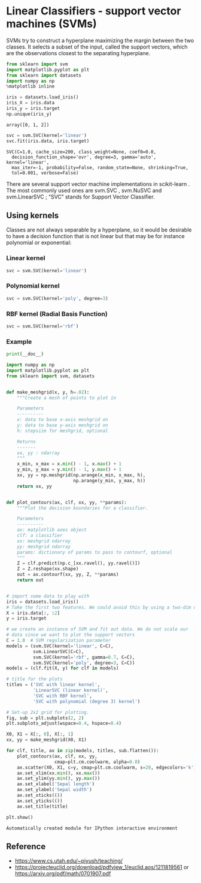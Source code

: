 
# Linear Classifiers - support vector machines (SVMs)

SVMs try to construct a hyperplane maximizing the margin between the two classes. It selects a subset of the
input, called the support vectors, which are the observations closest to the separating hyperplane.


```python
from sklearn import svm
import matplotlib.pyplot as plt
from sklearn import datasets
import numpy as np
%matplotlib inline
```


```python
iris = datasets.load_iris()
iris_X = iris.data
iris_y = iris.target
np.unique(iris_y)
```




    array([0, 1, 2])




```python
svc = svm.SVC(kernel='linear')
svc.fit(iris.data, iris.target)
```




    SVC(C=1.0, cache_size=200, class_weight=None, coef0=0.0,
      decision_function_shape='ovr', degree=3, gamma='auto', kernel='linear',
      max_iter=-1, probability=False, random_state=None, shrinking=True,
      tol=0.001, verbose=False)



There are several support vector machine implementations in scikit-learn . The most commonly used ones
are svm.SVC , svm.NuSVC and svm.LinearSVC ; “SVC” stands for Support Vector Classifier.

## Using kernels

Classes are not always separable by a hyperplane, so it would be desirable to have a decision function that is
not linear but that may be for instance polynomial or exponential:

### Linear kernel


```python
svc = svm.SVC(kernel='linear')
```

### Polynomial kernel


```python
svc = svm.SVC(kernel='poly', degree=3)
```

### RBF kernel (Radial Basis Function)


```python
svc = svm.SVC(kernel='rbf')
```

### Example


```python
print(__doc__)

import numpy as np
import matplotlib.pyplot as plt
from sklearn import svm, datasets


def make_meshgrid(x, y, h=.02):
    """Create a mesh of points to plot in

    Parameters
    ----------
    x: data to base x-axis meshgrid on
    y: data to base y-axis meshgrid on
    h: stepsize for meshgrid, optional

    Returns
    -------
    xx, yy : ndarray
    """
    x_min, x_max = x.min() - 1, x.max() + 1
    y_min, y_max = y.min() - 1, y.max() + 1
    xx, yy = np.meshgrid(np.arange(x_min, x_max, h),
                         np.arange(y_min, y_max, h))
    return xx, yy


def plot_contours(ax, clf, xx, yy, **params):
    """Plot the decision boundaries for a classifier.

    Parameters
    ----------
    ax: matplotlib axes object
    clf: a classifier
    xx: meshgrid ndarray
    yy: meshgrid ndarray
    params: dictionary of params to pass to contourf, optional
    """
    Z = clf.predict(np.c_[xx.ravel(), yy.ravel()])
    Z = Z.reshape(xx.shape)
    out = ax.contourf(xx, yy, Z, **params)
    return out


# import some data to play with
iris = datasets.load_iris()
# Take the first two features. We could avoid this by using a two-dim dataset
X = iris.data[:, :2]
y = iris.target

# we create an instance of SVM and fit out data. We do not scale our
# data since we want to plot the support vectors
C = 1.0  # SVM regularization parameter
models = (svm.SVC(kernel='linear', C=C),
          svm.LinearSVC(C=C),
          svm.SVC(kernel='rbf', gamma=0.7, C=C),
          svm.SVC(kernel='poly', degree=3, C=C))
models = (clf.fit(X, y) for clf in models)

# title for the plots
titles = ('SVC with linear kernel',
          'LinearSVC (linear kernel)',
          'SVC with RBF kernel',
          'SVC with polynomial (degree 3) kernel')

# Set-up 2x2 grid for plotting.
fig, sub = plt.subplots(2, 2)
plt.subplots_adjust(wspace=0.4, hspace=0.4)

X0, X1 = X[:, 0], X[:, 1]
xx, yy = make_meshgrid(X0, X1)

for clf, title, ax in zip(models, titles, sub.flatten()):
    plot_contours(ax, clf, xx, yy,
                  cmap=plt.cm.coolwarm, alpha=0.8)
    ax.scatter(X0, X1, c=y, cmap=plt.cm.coolwarm, s=20, edgecolors='k')
    ax.set_xlim(xx.min(), xx.max())
    ax.set_ylim(yy.min(), yy.max())
    ax.set_xlabel('Sepal length')
    ax.set_ylabel('Sepal width')
    ax.set_xticks(())
    ax.set_yticks(())
    ax.set_title(title)

plt.show()
```

    Automatically created module for IPython interactive environment


## Reference 

- https://www.cs.utah.edu/~piyush/teaching/
- https://projecteuclid.org/download/pdfview_1/euclid.aos/1211819561 or https://arxiv.org/pdf/math/0701907.pdf
